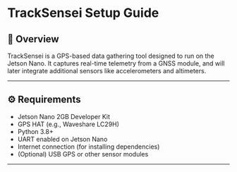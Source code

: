 # TrackSensei Setup Guide

## 🧠 Overview
TrackSensei is a GPS-based data gathering tool designed to run on the Jetson Nano. It captures real-time telemetry from a GNSS module, and will later integrate additional sensors like accelerometers and altimeters.

---

## ⚙️ Requirements

- Jetson Nano 2GB Developer Kit
- GPS HAT (e.g., Waveshare LC29H)
- Python 3.8+
- UART enabled on Jetson Nano
- Internet connection (for installing dependencies)
- (Optional) USB GPS or other sensor modules

---
